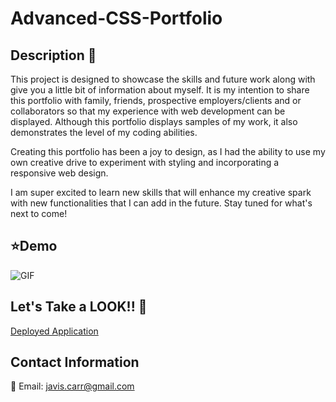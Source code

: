 # Advanced-CSS-Portfolio

## Description 📄

This project is designed to showcase the skills and future work along with give you a little bit of information about myself. It is my intention to share this portfolio with family, friends, prospective employers/clients and or collaborators so that my experience with web development can be displayed. Although this portfolio displays samples of my work, it also demonstrates the level of my coding abilities.

Creating this portfolio has been a joy to design, as I had the ability to use my own creative drive to experiment with styling and incorporating a responsive web design.

I am super excited to learn new skills that will enhance my creative spark with new functionalities that I can add in the future. Stay tuned for what's next to come!

## ⭐️Demo

![GIF](./assets/images/Javis%20Portfolio.gif)

## Let's Take a LOOK!! 👀

[Deployed Application](https://javis-portfolio.herokuapp.com/)

## Contact Information

📧 Email: javis.carr@gmail.com
